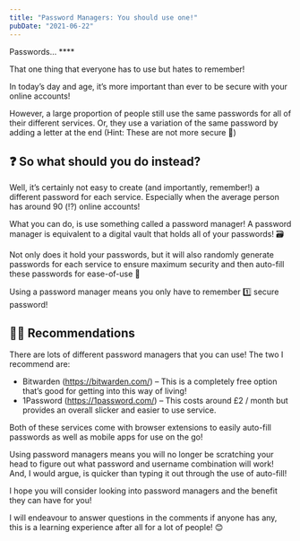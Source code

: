 ```yaml
---
title: "Password Managers: You should use one!"
pubDate: "2021-06-22"
---
```


Passwords… \*\*\*\*

That one thing that everyone has to use but hates to remember!

In today’s day and age, it’s more important than ever to be secure with your online accounts!

However, a large proportion of people still use the same passwords for all of their different services. Or, they use a variation of the same password by adding a letter at the end (Hint: These are not more secure 🤭)

## ❓ So what should you do instead?

Well, it’s certainly not easy to create (and importantly, remember!) a different password for each service. Especially when the average person has around 90 (⁉️) online accounts!

What you can do, is use something called a password manager! A password manager is equivalent to a digital vault that holds all of your passwords! 🗃

Not only does it hold your passwords, but it will also randomly generate passwords for each service to ensure maximum security and then auto-fill these passwords for ease-of-use 🔑

Using a password manager means you only have to remember 1️⃣ secure password!

## 👨‍💻 Recommendations

There are lots of different password managers that you can use! The two I recommend are:

- Bitwarden (https://bitwarden.com/) – This is a completely free option that’s good for getting into this way of living!
- 1Password (https://1password.com/) – This costs around £2 / month but provides an overall slicker and easier to use service.

Both of these services come with browser extensions to easily auto-fill passwords as well as mobile apps for use on the go!

Using password managers means you will no longer be scratching your head to figure out what password and username combination will work! And, I would argue, is quicker than typing it out through the use of auto-fill!

I hope you will consider looking into password managers and the benefit they can have for you!

I will endeavour to answer questions in the comments if anyone has any, this is a learning experience after all for a lot of people! 😊

